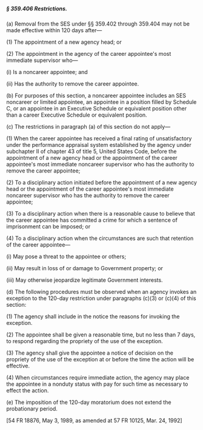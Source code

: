##### § 359.406 Restrictions. #####

(a) Removal from the SES under §§ 359.402 through 359.404 may not be made effective within 120 days after—

(1) The appointment of a new agency head; or

(2) The appointment in the agency of the career appointee's most immediate supervisor who—

(i) Is a noncareer appointee; and

(ii) Has the authority to remove the career appointee.

(b) For purposes of this section, a noncareer appointee includes an SES noncareer or limited appointee, an appointee in a position filled by Schedule C, or an appointee in an Executive Schedule or equivalent position other than a career Executive Schedule or equivalent position.

(c) The restrictions in paragraph (a) of this section do not apply—

(1) When the career appointee has received a final rating of unsatisfactory under the performance appraisal system established by the agency under subchapter II of chapter 43 of title 5, United States Code, before the appointment of a new agency head or the appointment of the career appointee's most immediate noncareer supervisor who has the authority to remove the career appointee;

(2) To a disciplinary action initiated before the appointment of a new agency head or the appointment of the career appointee's most immediate noncareer supervisor who has the authority to remove the career appointee;

(3) To a disciplinary action when there is a reasonable cause to believe that the career appointee has committed a crime for which a sentence of imprisonment can be imposed; or

(4) To a disciplinary action when the circumstances are such that retention of the career appointee—

(i) May pose a threat to the appointee or others;

(ii) May result in loss of or damage to Government property; or

(iii) May otherwise jeopardize legitimate Government interests.

(d) The following procedures must be observed when an agency invokes an exception to the 120-day restriction under paragraphs (c)(3) or (c)(4) of this section:

(1) The agency shall include in the notice the reasons for invoking the exception.

(2) The appointee shall be given a reasonable time, but no less than 7 days, to respond regarding the propriety of the use of the exception.

(3) The agency shall give the appointee a notice of decision on the propriety of the use of the exception at or before the time the action will be effective.

(4) When circumstances require immediate action, the agency may place the appointee in a nonduty status with pay for such time as necessary to effect the action.

(e) The imposition of the 120-day moratorium does not extend the probationary period.

[54 FR 18876, May 3, 1989, as amended at 57 FR 10125, Mar. 24, 1992]